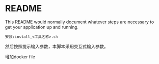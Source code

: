 # README #

This README would normally document whatever steps are necessary to get your application up and running.

```安装:install_<工具名称>.sh```

然后按照提示输入参数，本脚本采用交互式输入参数。

增加docker file